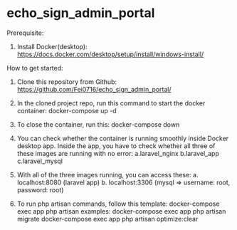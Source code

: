 # echo_sign_admin_portal

Prerequisite:
1. Install Docker(desktop):
https://docs.docker.com/desktop/setup/install/windows-install/

How to get started:
1. Clone this repository from Github:
   https://github.com/Fei0716/echo_sign_admin_portal/

2. In the cloned project repo, run this command to start the docker container:
   docker-compose up -d

3. To close the container, run this:
   docker-compose down

4. You can check whether the container is running smoothly inside Docker desktop app. Inside the app, you have to check whether all three of these images are running with no error:
   a.laravel_nginx
   b.laravel_app
   c.laravel_mysql

5. With all of the three images running, you can access these:
   a. localhost:8080 (laravel app)
   b. localhost:3306 (mysql => username: root, password: root)

6. To run php artisan commands, follow this template:
   docker-compose exec app php artisan <command>
   examples:
   docker-compose exec app php artisan migrate
   docker-compose exec app php artisan optimize:clear

   
